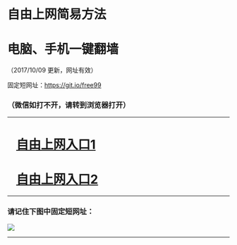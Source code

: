 ﻿# 自由上网简易方法

# 电脑、手机一键翻墙

（2017/10/09 更新，网址有效）

固定短网址：https://git.io/free99

### （微信如打不开，请转到浏览器打开）


***





# &nbsp;&nbsp; <a href="http://ft1311823859.fwq-tz-1001.info/fwqtz01.html?t=100900127679 " target="_blank">自由上网入口1</a>
# &nbsp;&nbsp; <a href="http://ft292171464.fwq-tz-1002.info/fwqtz02.html?t=100900112448 " target="_blank">自由上网入口2</a>
***

### 请记住下图中固定短网址：

<img src="https://s3-us-west-2.amazonaws.com/fwq-1001/yjfq-20170905okok.png" /> 


***


